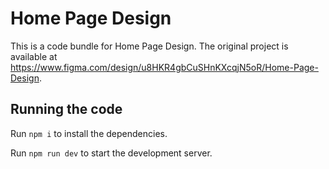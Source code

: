 
  # Home Page Design

  This is a code bundle for Home Page Design. The original project is available at https://www.figma.com/design/u8HKR4gbCuSHnKXcqjN5oR/Home-Page-Design.

  ## Running the code

  Run `npm i` to install the dependencies.

  Run `npm run dev` to start the development server.
  